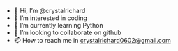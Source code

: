 - 👋 Hi, I’m @crystalrichard
- 👀 I’m interested in coding
- 🌱 I’m currently learning Python
- 💞️ I’m looking to collaborate on github
- 📫 How to reach me in crystalrichard0602@gmail.com

<!---
crystalrichard/crystalrichard is a ✨ special ✨ repository because its `README.md` (this file) appears on your GitHub profile.
You can click the Preview link to take a look at your changes.
--->
